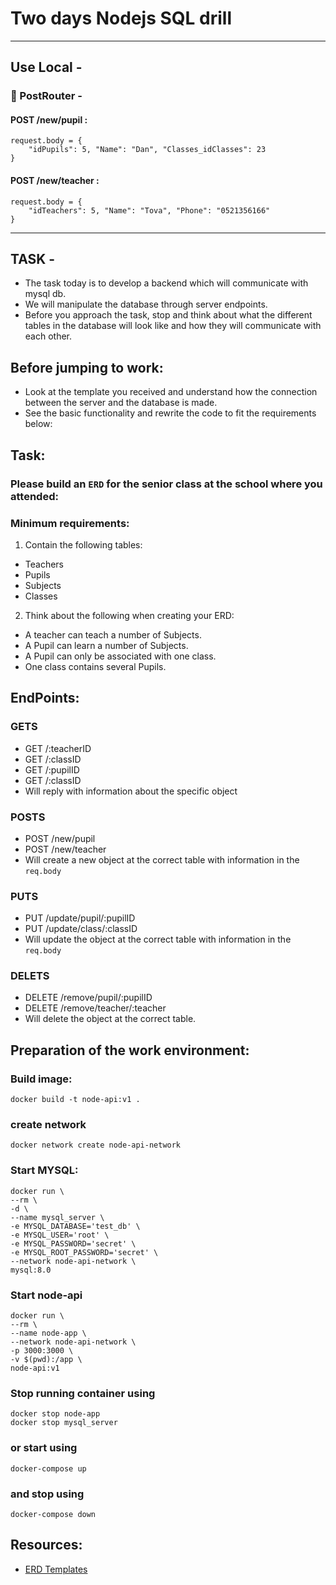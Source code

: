 # Two days Nodejs SQL drill

---

## Use Local -

### 📍 PostRouter -

#### POST /new/pupil :

```
request.body = {
    "idPupils": 5, "Name": "Dan", "Classes_idClasses": 23
}
```

#### POST /new/teacher :

```
request.body = {
    "idTeachers": 5, "Name": "Tova", "Phone": "0521356166"
}
```

---

## TASK -

- The task today is to develop a backend which will communicate with mysql db.
- We will manipulate the database through server endpoints.
- Before you approach the task, stop and think about what the different tables in the database will look like and how they will communicate with each other.

## Before jumping to work:

- Look at the template you received and understand how the connection between the server and the database is made.
- See the basic functionality and rewrite the code to fit the requirements below:

## Task:

### Please build an `ERD` for the senior class at the school where you attended:

### Minimum requirements:

1. Contain the following tables:

- Teachers
- Pupils
- Subjects
- Classes

2. Think about the following when creating your ERD:

- A teacher can teach a number of Subjects.
- A Pupil can learn a number of Subjects.
- A Pupil can only be associated with one class.
- One class contains several Pupils.

## EndPoints:

### GETS

- GET /:teacherID
- GET /:classID
- GET /:pupilID
- GET /:classID
- Will reply with information about the specific object

### POSTS

- POST /new/pupil
- POST /new/teacher
- Will create a new object at the correct table with information in the `req.body`

### PUTS

- PUT /update/pupil/:pupilID
- PUT /update/class/:classID
- Will update the object at the correct table with information in the `req.body`

### DELETS

- DELETE /remove/pupil/:pupilID
- DELETE /remove/teacher/:teacher
- Will delete the object at the correct table.

## Preparation of the work environment:

### Build image:

    docker build -t node-api:v1 .

### create network

    docker network create node-api-network

### Start MYSQL:

    docker run \
    --rm \
    -d \
    --name mysql_server \
    -e MYSQL_DATABASE='test_db' \
    -e MYSQL_USER='root' \
    -e MYSQL_PASSWORD='secret' \
    -e MYSQL_ROOT_PASSWORD='secret' \
    --network node-api-network \
    mysql:8.0

### Start node-api

    docker run \
    --rm \
    --name node-app \
    --network node-api-network \
    -p 3000:3000 \
    -v $(pwd):/app \
    node-api:v1

### Stop running container using

    docker stop node-app
    docker stop mysql_server

### or start using

    docker-compose up

### and stop using

    docker-compose down

## Resources:

- [ERD Templates](https://online.visual-paradigm.com/diagrams/templates/entity-relationship-diagram/)

```

```
